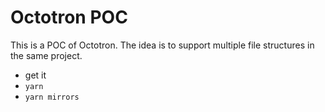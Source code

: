 # Octotron POC

This is a POC of Octotron. The idea is to support multiple file structures in the same project.

* get it
* `yarn`
* `yarn mirrors`

